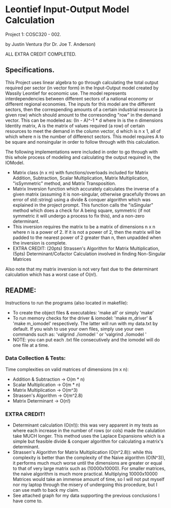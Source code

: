 # Leontief Input-Output Model Calculation

Project 1: COSC320 - 002.

by Justin Ventura (for Dr. Joe T. Anderson)

ALL EXTRA CREDIT COMPLETED.

## Specifications.

This Project uses linear algebra to go through calculating the total output required per sector (in vector form) in the Input-Output model created by Wassily Leontief for economic use.  The model represents interdependencies between different sectors of a national economy or different regional economies.  The inputs for this model are the different sectors, then the correspending amounts of a certain industrial resource (a given row) which should amount to the corresonding "row" in the demand vector.  This can be modeled as: (In - A)^-1 * d where In is the n dimensions Identity matrix, A is the matrix of values required (a row) of certain resources to meet the demand in the column vector, d which is n x 1, all of which where n is the number of differenct sectors.  This model requires A to be square and nonsingular in order to follow through with this calculation.


The following implementations were included in order to go through with this whole process of modeling and calculating the output required in, the IOModel.

- Matrix class (n x m) with functions/overloads included for Matrix Addition, Subtraction, Scalar Multiplication, Matrix Multiplication, "isSymmetric" method, and Matrix Transposition.
- Matrix Inversion function which accurately calculates the inverse of a given matrix (assuming it is non-singular, otherwise gracefully throws an error of std::string) using a divide & conquer algorithm which was explained in the project prompt. This function calls the "isSingular" method which does a check for A being square, symmetric (if not symmetric it will undergo a process to fix this), and a non-zero determinant.
- This inversion requires the matrix to be a matrix of dimensions n x n where n is a power of 2. If it is not a power of 2, then the matrix will be padded to the nearest power of 2 greater than n, then unpadded when the inversion is complete.
- EXTRA CREDIT: (20pts) Strassen's Algorithm for Matrix Multiplication, (5pts) Determinant/Cofactor Calculation involved in finding Non-Singular Matrices


Also note that my matrix inversion is not very fast due to the determinant calculation which has a worst case of O(n!).

## README:

Instructions to run the programs (also located in makefile):
- To create the object files & executables: 'make all' or simply 'make'
- To run memory checks for the driver & iomodel: 'make m_driver' & 'make m_iomodel' respectively.  The latter will run with my data.txt by default.  If you wish to use your own files, simply use your own commands such as: 'valgrind ./iomodel <filename>' or 'valgrind ./iomodel <file1> <file2> <file n>'
- NOTE: you can put each .txt file consecutively and the iomodel will do one file at a time.
  
### Data Collection & Tests:

Time complexities on valid matrices of dimensions (m x n):
- Addition & Subtraction -> O(m * n)
- Scalar Multiplication -> O(m * n)
- Matrix Multiplication -> O(m^3)
- Strassen's Algorithm -> O(m^2.8)
- Matrix Determinant -> O(n!)

### EXTRA CREDIT!

- Determinant calculation (O(n!)): this was very apparent in my tests as where each increase in the number of rows (or cols) made the calulation take MUCH longer.  This method uses the Laplace Expansions which is a simple but feasible divide & conquer algorithm for calculating a matrix's determinant.
- Strassen's Algorithm for Matrix Multiplication (O(n^2.8)): while this complexity is better than the complexity of the Naive algorithm (O(N^3)), it performs much much worse until the dimensions are greater or equal to that of very large matrix such as  (10000x10000).  For smaller matrices, the naive algorithm is much more practical.  Multiplying 10000x10000 Matrices would take an immense amount of time, so I will not put myself nor my laptop through the misery of undergoing this procedure, but I can use math to back my claim.
- See attached graph for my data supporting the previous conclusions I have come to.
